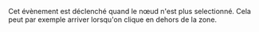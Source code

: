 Cet évènement est déclenché quand le nœud n'est plus selectionné. Cela peut par exemple arriver lorsqu'on clique en dehors de la zone.